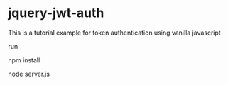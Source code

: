 # jquery-jwt-auth
This is a tutorial example for token authentication using vanilla javascript

run

npm install

node server.js
